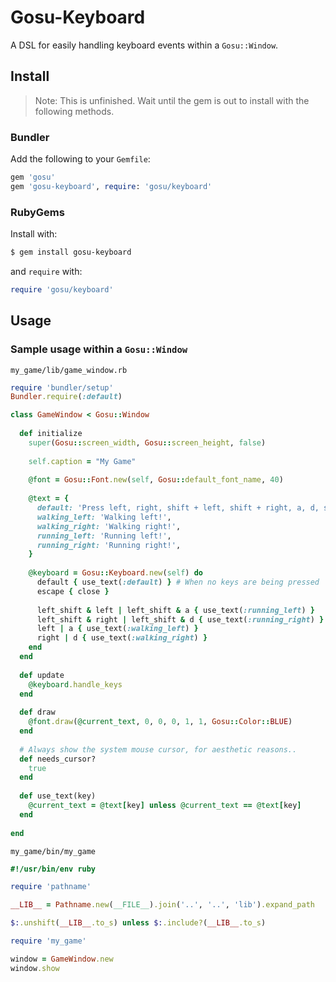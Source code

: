 # Gosu-Keyboard

A DSL for easily handling keyboard events within a `Gosu::Window`.

## Install

> Note:  This is unfinished. Wait until the gem is out to install with the following methods.

### Bundler

Add the following to your `Gemfile`:

```ruby
gem 'gosu'
gem 'gosu-keyboard', require: 'gosu/keyboard'
```

### RubyGems

Install with:

```sh
$ gem install gosu-keyboard
```

and `require` with:

```ruby
require 'gosu/keyboard'
```

## Usage

### Sample usage within a `Gosu::Window`

`my_game/lib/game_window.rb`

```ruby
require 'bundler/setup'
Bundler.require(:default)

class GameWindow < Gosu::Window
  
  def initialize
    super(Gosu::screen_width, Gosu::screen_height, false)
    
    self.caption = "My Game"
    
    @font = Gosu::Font.new(self, Gosu::default_font_name, 40)
    
    @text = {
      default: 'Press left, right, shift + left, shift + right, a, d, shift + a, or shift + d',
      walking_left: 'Walking left!',
      walking_right: 'Walking right!',
      running_left: 'Running left!',
      running_right: 'Running right!',
    }
    
    @keyboard = Gosu::Keyboard.new(self) do
      default { use_text(:default) } # When no keys are being pressed
      escape { close }
      
      left_shift & left | left_shift & a { use_text(:running_left) }
      left_shift & right | left_shift & d { use_text(:running_right) }
      left | a { use_text(:walking_left) }
      right | d { use_text(:walking_right) }
    end
  end
    
  def update
    @keyboard.handle_keys
  end
    
  def draw
    @font.draw(@current_text, 0, 0, 0, 1, 1, Gosu::Color::BLUE)
  end
  
  # Always show the system mouse cursor, for aesthetic reasons..
  def needs_cursor?
    true
  end
  
  def use_text(key)
    @current_text = @text[key] unless @current_text == @text[key]
  end
  
end
```

`my_game/bin/my_game`

```ruby
#!/usr/bin/env ruby

require 'pathname'

__LIB__ = Pathname.new(__FILE__).join('..', '..', 'lib').expand_path

$:.unshift(__LIB__.to_s) unless $:.include?(__LIB__.to_s)

require 'my_game'

window = GameWindow.new
window.show
```

